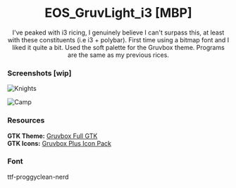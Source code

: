 <p align="center">
	<h1 align="center">EOS_GruvLight_i3 [MBP]</h1>
</p>
<p align = "center"> I've peaked with i3 ricing, I genuinely believe I can't surpass this, at least with these constituents (i.e i3 + polybar). First time using a bitmap font and I liked it quite a bit. Used the soft palette for the Gruvbox theme. Programs are the same as my previous rices.</p>

### Screenshots [wip]
![Knights](2023-07-12-170136_2560x1600_scrot.png)
 
![Camp](2023-07-12-170200_2560x1600_scrot.png)

### Resources
<b>GTK Theme:</b> [Gruvbox Full GTK](https://github.com/esmaeilytabar/gruvbox-full-gtk/) <br>
<b>GTK Icons:</b> [Gruvbox Plus Icon Pack](https://github.com/SylEleuth/gruvbox-plus-icon-pack) <br>

### Font
ttf-proggyclean-nerd